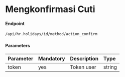 # Mengkonfirmasi Cuti

#### Endpoint
```bash
/api/hr.holidays/id/method/action_confirm
```

#### Parameters


| Parameter   | Mandatory | Description                          | Type         |
| :--------   | :-------- | :----------                          | :----------- |
| token       | yes       | Token user                           | string       |

